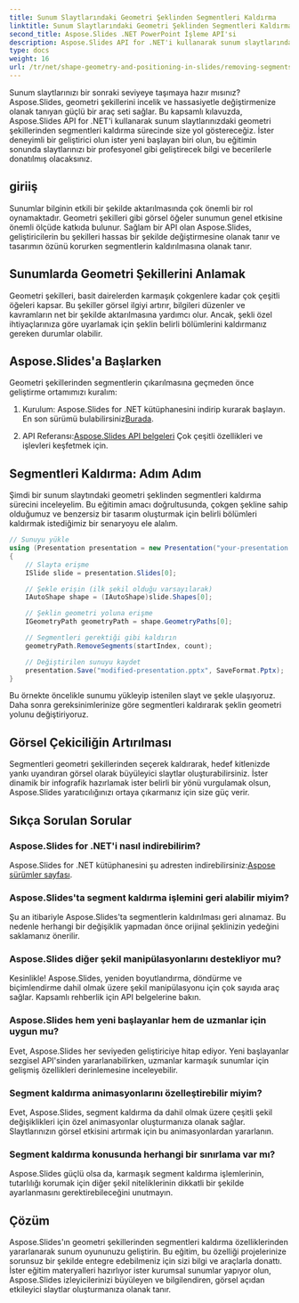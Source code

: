 ```yaml
---
title: Sunum Slaytlarındaki Geometri Şeklinden Segmentleri Kaldırma
linktitle: Sunum Slaytlarındaki Geometri Şeklinden Segmentleri Kaldırma
second_title: Aspose.Slides .NET PowerPoint İşleme API'si
description: Aspose.Slides API for .NET'i kullanarak sunum slaytlarındaki geometri şekillerinden segmentleri nasıl kaldıracağınızı öğrenin. Kaynak koduyla adım adım kılavuz. Slaytlarınızı hassas bir şekilde geliştirin.
type: docs
weight: 16
url: /tr/net/shape-geometry-and-positioning-in-slides/removing-segments-geometry-shape/
---
```


Sunum slaytlarınızı bir sonraki seviyeye taşımaya hazır mısınız? Aspose.Slides, geometri şekillerini incelik ve hassasiyetle değiştirmenize olanak tanıyan güçlü bir araç seti sağlar. Bu kapsamlı kılavuzda, Aspose.Slides API for .NET'i kullanarak sunum slaytlarınızdaki geometri şekillerinden segmentleri kaldırma sürecinde size yol göstereceğiz. İster deneyimli bir geliştirici olun ister yeni başlayan biri olun, bu eğitimin sonunda slaytlarınızı bir profesyonel gibi geliştirecek bilgi ve becerilerle donatılmış olacaksınız.

## giriiş

Sunumlar bilginin etkili bir şekilde aktarılmasında çok önemli bir rol oynamaktadır. Geometri şekilleri gibi görsel öğeler sunumun genel etkisine önemli ölçüde katkıda bulunur. Sağlam bir API olan Aspose.Slides, geliştiricilerin bu şekilleri hassas bir şekilde değiştirmesine olanak tanır ve tasarımın özünü korurken segmentlerin kaldırılmasına olanak tanır.

## Sunumlarda Geometri Şekillerini Anlamak

Geometri şekilleri, basit dairelerden karmaşık çokgenlere kadar çok çeşitli öğeleri kapsar. Bu şekiller görsel ilgiyi artırır, bilgileri düzenler ve kavramların net bir şekilde aktarılmasına yardımcı olur. Ancak, şekli özel ihtiyaçlarınıza göre uyarlamak için şeklin belirli bölümlerini kaldırmanız gereken durumlar olabilir.

## Aspose.Slides'a Başlarken

Geometri şekillerinden segmentlerin çıkarılmasına geçmeden önce geliştirme ortamımızı kuralım:

1.  Kurulum: Aspose.Slides for .NET kütüphanesini indirip kurarak başlayın. En son sürümü bulabilirsiniz[Burada](https://releases.aspose.com/slides/net/).

2.  API Referansı:[Aspose.Slides API belgeleri](https://reference.aspose.com/slides/net/) Çok çeşitli özellikleri ve işlevleri keşfetmek için.

## Segmentleri Kaldırma: Adım Adım

Şimdi bir sunum slaytındaki geometri şeklinden segmentleri kaldırma sürecini inceleyelim. Bu eğitimin amacı doğrultusunda, çokgen şekline sahip olduğumuz ve benzersiz bir tasarım oluşturmak için belirli bölümleri kaldırmak istediğimiz bir senaryoyu ele alalım.

```csharp
// Sunuyu yükle
using (Presentation presentation = new Presentation("your-presentation.pptx"))
{
    // Slayta erişme
    ISlide slide = presentation.Slides[0];

    // Şekle erişin (ilk şekil olduğu varsayılarak)
    IAutoShape shape = (IAutoShape)slide.Shapes[0];

    // Şeklin geometri yoluna erişme
    IGeometryPath geometryPath = shape.GeometryPaths[0];

    // Segmentleri gerektiği gibi kaldırın
    geometryPath.RemoveSegments(startIndex, count);

    // Değiştirilen sunuyu kaydet
    presentation.Save("modified-presentation.pptx", SaveFormat.Pptx);
}
```

Bu örnekte öncelikle sunumu yükleyip istenilen slayt ve şekle ulaşıyoruz. Daha sonra gereksinimlerinize göre segmentleri kaldırarak şeklin geometri yolunu değiştiriyoruz.

## Görsel Çekiciliğin Artırılması

Segmentleri geometri şekillerinden seçerek kaldırarak, hedef kitlenizde yankı uyandıran görsel olarak büyüleyici slaytlar oluşturabilirsiniz. İster dinamik bir infografik hazırlamak ister belirli bir yönü vurgulamak olsun, Aspose.Slides yaratıcılığınızı ortaya çıkarmanız için size güç verir.

## Sıkça Sorulan Sorular

### Aspose.Slides for .NET'i nasıl indirebilirim?

 Aspose.Slides for .NET kütüphanesini şu adresten indirebilirsiniz:[Aspose sürümler sayfası](https://releases.aspose.com/slides/net/). 

### Aspose.Slides'ta segment kaldırma işlemini geri alabilir miyim?

Şu an itibariyle Aspose.Slides'ta segmentlerin kaldırılması geri alınamaz. Bu nedenle herhangi bir değişiklik yapmadan önce orijinal şeklinizin yedeğini saklamanız önerilir.

### Aspose.Slides diğer şekil manipülasyonlarını destekliyor mu?

Kesinlikle! Aspose.Slides, yeniden boyutlandırma, döndürme ve biçimlendirme dahil olmak üzere şekil manipülasyonu için çok sayıda araç sağlar. Kapsamlı rehberlik için API belgelerine bakın.

### Aspose.Slides hem yeni başlayanlar hem de uzmanlar için uygun mu?

Evet, Aspose.Slides her seviyeden geliştiriciye hitap ediyor. Yeni başlayanlar sezgisel API'sinden yararlanabilirken, uzmanlar karmaşık sunumlar için gelişmiş özellikleri derinlemesine inceleyebilir.

### Segment kaldırma animasyonlarını özelleştirebilir miyim?

Evet, Aspose.Slides, segment kaldırma da dahil olmak üzere çeşitli şekil değişiklikleri için özel animasyonlar oluşturmanıza olanak sağlar. Slaytlarınızın görsel etkisini artırmak için bu animasyonlardan yararlanın.

### Segment kaldırma konusunda herhangi bir sınırlama var mı?

Aspose.Slides güçlü olsa da, karmaşık segment kaldırma işlemlerinin, tutarlılığı korumak için diğer şekil niteliklerinin dikkatli bir şekilde ayarlanmasını gerektirebileceğini unutmayın.

## Çözüm

Aspose.Slides'ın geometri şekillerinden segmentleri kaldırma özelliklerinden yararlanarak sunum oyununuzu geliştirin. Bu eğitim, bu özelliği projelerinize sorunsuz bir şekilde entegre edebilmeniz için sizi bilgi ve araçlarla donattı. İster eğitim materyalleri hazırlıyor ister kurumsal sunumlar yapıyor olun, Aspose.Slides izleyicilerinizi büyüleyen ve bilgilendiren, görsel açıdan etkileyici slaytlar oluşturmanıza olanak tanır.